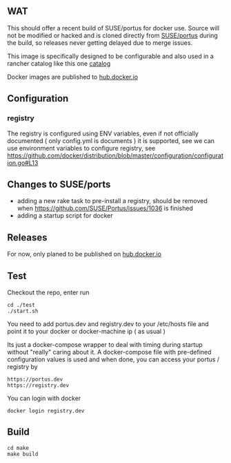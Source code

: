 ## WAT

This should offer a recent build of SUSE/portus for docker use. Source will not be modified or hacked and is cloned directly from [SUSE/portus](https://github.com/SUSE/Portus) during the build, so releases never getting delayed due to merge issues.

This image is specifically designed to be configurable and also used in a rancher catalog like this one [catalog](https://github.com/EugenMayer/kontextwork-catalog/tree/master/templates/registry-slim)

Docker images are published to [hub.docker.io](https://hub.docker.com/r/eugenmayer/portus/)

## Configuration
### registry

The registry is configured using ENV variables, even if not officially documented ( only config.yml is documents ) it is supported, see  we can use environment variables to configure registry, see https://github.com/docker/distribution/blob/master/configuration/configuration.go#L13

## Changes to SUSE/ports

- adding a new rake task to pre-install a registry, should be removed when https://github.com/SUSE/Portus/issues/1036 is finished
- adding a startup script for docker

## Releases

For now, only planed to be published on [hub.docker.io](https://hub.docker.com/r/eugenmayer/portus/)

## Test

Checkout the repo, enter run

```
cd ./test 
./start.sh
```

You need to add portus.dev and registry.dev to your /etc/hosts file and point it to your docker or docker-machine ip ( as usual )

Its just a docker-compose wrapper to deal with timing during startup without "really" caring about it.
A docker-compose file with pre-defined configuration values is used and when done, you can access your portus / registry by

```
https://portus.dev
https://registry.dev
```

You can login with docker

```
docker login registry.dev
```

## Build

```
cd make
make build
```
